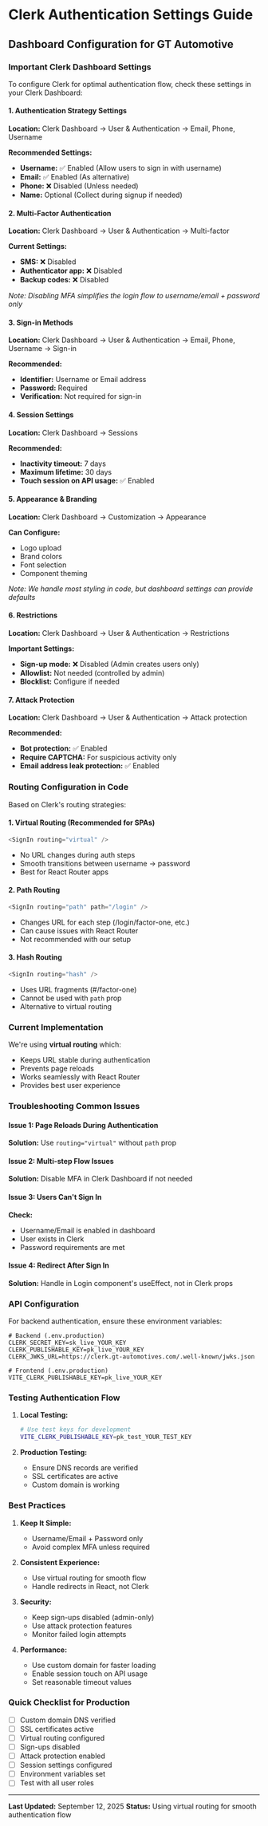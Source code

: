 # Clerk Authentication Settings Guide

## Dashboard Configuration for GT Automotive

### Important Clerk Dashboard Settings

To configure Clerk for optimal authentication flow, check these settings in your Clerk Dashboard:

#### 1. Authentication Strategy Settings
**Location:** Clerk Dashboard → User & Authentication → Email, Phone, Username

**Recommended Settings:**
- **Username:** ✅ Enabled (Allow users to sign in with username)
- **Email:** ✅ Enabled (As alternative)
- **Phone:** ❌ Disabled (Unless needed)
- **Name:** Optional (Collect during signup if needed)

#### 2. Multi-Factor Authentication
**Location:** Clerk Dashboard → User & Authentication → Multi-factor

**Current Settings:**
- **SMS:** ❌ Disabled
- **Authenticator app:** ❌ Disabled  
- **Backup codes:** ❌ Disabled

*Note: Disabling MFA simplifies the login flow to username/email + password only*

#### 3. Sign-in Methods
**Location:** Clerk Dashboard → User & Authentication → Email, Phone, Username → Sign-in

**Recommended:**
- **Identifier:** Username or Email address
- **Password:** Required
- **Verification:** Not required for sign-in

#### 4. Session Settings
**Location:** Clerk Dashboard → Sessions

**Recommended:**
- **Inactivity timeout:** 7 days
- **Maximum lifetime:** 30 days
- **Touch session on API usage:** ✅ Enabled

#### 5. Appearance & Branding
**Location:** Clerk Dashboard → Customization → Appearance

**Can Configure:**
- Logo upload
- Brand colors
- Font selection
- Component theming

*Note: We handle most styling in code, but dashboard settings can provide defaults*

#### 6. Restrictions
**Location:** Clerk Dashboard → User & Authentication → Restrictions

**Important Settings:**
- **Sign-up mode:** ❌ Disabled (Admin creates users only)
- **Allowlist:** Not needed (controlled by admin)
- **Blocklist:** Configure if needed

#### 7. Attack Protection
**Location:** Clerk Dashboard → User & Authentication → Attack protection

**Recommended:**
- **Bot protection:** ✅ Enabled
- **Require CAPTCHA:** For suspicious activity only
- **Email address leak protection:** ✅ Enabled

### Routing Configuration in Code

Based on Clerk's routing strategies:

#### 1. Virtual Routing (Recommended for SPAs)
```typescript
<SignIn routing="virtual" />
```
- No URL changes during auth steps
- Smooth transitions between username → password
- Best for React Router apps

#### 2. Path Routing
```typescript
<SignIn routing="path" path="/login" />
```
- Changes URL for each step (/login/factor-one, etc.)
- Can cause issues with React Router
- Not recommended with our setup

#### 3. Hash Routing
```typescript
<SignIn routing="hash" />
```
- Uses URL fragments (#/factor-one)
- Cannot be used with `path` prop
- Alternative to virtual routing

### Current Implementation

We're using **virtual routing** which:
- Keeps URL stable during authentication
- Prevents page reloads
- Works seamlessly with React Router
- Provides best user experience

### Troubleshooting Common Issues

#### Issue 1: Page Reloads During Authentication
**Solution:** Use `routing="virtual"` without `path` prop

#### Issue 2: Multi-step Flow Issues
**Solution:** Disable MFA in Clerk Dashboard if not needed

#### Issue 3: Users Can't Sign In
**Check:**
- Username/Email is enabled in dashboard
- User exists in Clerk
- Password requirements are met

#### Issue 4: Redirect After Sign In
**Solution:** Handle in Login component's useEffect, not in Clerk props

### API Configuration

For backend authentication, ensure these environment variables:

```env
# Backend (.env.production)
CLERK_SECRET_KEY=sk_live_YOUR_KEY
CLERK_PUBLISHABLE_KEY=pk_live_YOUR_KEY
CLERK_JWKS_URL=https://clerk.gt-automotives.com/.well-known/jwks.json

# Frontend (.env.production)
VITE_CLERK_PUBLISHABLE_KEY=pk_live_YOUR_KEY
```

### Testing Authentication Flow

1. **Local Testing:**
   ```bash
   # Use test keys for development
   VITE_CLERK_PUBLISHABLE_KEY=pk_test_YOUR_TEST_KEY
   ```

2. **Production Testing:**
   - Ensure DNS records are verified
   - SSL certificates are active
   - Custom domain is working

### Best Practices

1. **Keep It Simple:** 
   - Username/Email + Password only
   - Avoid complex MFA unless required

2. **Consistent Experience:**
   - Use virtual routing for smooth flow
   - Handle redirects in React, not Clerk

3. **Security:**
   - Keep sign-ups disabled (admin-only)
   - Use attack protection features
   - Monitor failed login attempts

4. **Performance:**
   - Use custom domain for faster loading
   - Enable session touch on API usage
   - Set reasonable timeout values

### Quick Checklist for Production

- [ ] Custom domain DNS verified
- [ ] SSL certificates active
- [ ] Virtual routing configured
- [ ] Sign-ups disabled
- [ ] Attack protection enabled
- [ ] Session settings configured
- [ ] Environment variables set
- [ ] Test with all user roles

---

**Last Updated:** September 12, 2025
**Status:** Using virtual routing for smooth authentication flow